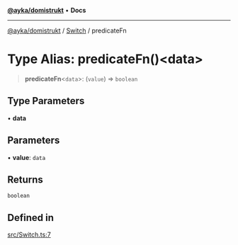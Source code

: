 [**@ayka/domistrukt**](../../../README.md) • **Docs**

***

[@ayka/domistrukt](../../../globals.md) / [Switch](../README.md) / predicateFn

# Type Alias: predicateFn()\<data\>

> **predicateFn**\<`data`\>: (`value`) => `boolean`

## Type Parameters

• **data**

## Parameters

• **value**: `data`

## Returns

`boolean`

## Defined in

[src/Switch.ts:7](https://github.com/AndreyMork/domistrukt/blob/e424882f37eb3cff2d317c2f62ddcbe7f7556be1/src/Switch.ts#L7)
